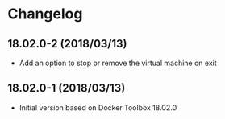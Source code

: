 # Changelog

## 18.02.0-2 (2018/03/13)

* Add an option to stop or remove the virtual machine on exit

## 18.02.0-1 (2018/03/13)

* Initial version based on Docker Toolbox 18.02.0
